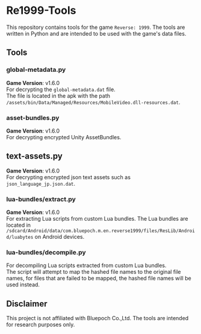 # Re1999-Tools

This repository contains tools for the game `Reverse: 1999`. The tools are written in Python and are intended to be used with the game's data files.

## Tools

### global-metadata.py

**Game Version**: v1.6.0  
For decrypting the `global-metadata.dat` file.  
The file is located in the apk with the path `/assets/bin/Data/Managed/Resources/MobileVideo.dll-resources.dat`.

### asset-bundles.py

**Game Version**: v1.6.0  
For decrypting encrypted Unity AssetBundles.

## text-assets.py

**Game Version**: v1.6.0  
For decrypting encrypted json text assets such as `json_language_jp.json.dat`.

### lua-bundles/extract.py

**Game Version**: v1.6.0  
For extracting Lua scripts from custom Lua bundles.
The Lua bundles are located in `/sdcard/Android/data/com.bluepoch.m.en.reverse1999/files/ResLib/Android/luabytes` on Android devices.

### lua-bundles/decompile.py

For decompiling Lua scripts extracted from custom Lua bundles.  
The script will attempt to map the hashed file names to the original file names, for files that are failed to be mapped, the hashed file names will be used instead.

## Disclaimer

This project is not affiliated with Bluepoch Co.,Ltd. The tools are intended for research purposes only.
